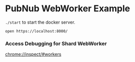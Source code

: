 # PubNub WebWorker Example


`./start` to start the docker server.

```shell
open https://localhost:8000/
```

### Access Debugging for Shard WebWorker

[chrome://inspect/#workers](chrome://inspect/#workers)
